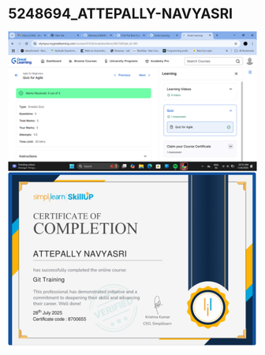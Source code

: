 # 5248694_ATTEPALLY-NAVYASRI
![SDLC](https://github.com/Navya093/5248694_ATTEPALLY-NAVYASRI/blob/bf35a484eacec1206033667516262f1f6a666bcc/SDLC/AGILE%20QUIZ.png)
![SDLC](https://github.com/Navya093/5248694_ATTEPALLY-NAVYASRI/blob/7c796977214922ba4a41ce7325d60e2d84c3f2f3/SDLC/GIT%20TRAINING%20CERTIFICATE.jpg)
